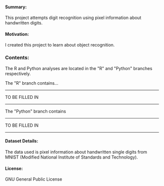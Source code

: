 #### Summary:
This project attempts digit recognition using pixel information about handwritten digits.

#### Motivation:
I created this project to learn about object recognition.

### Contents:
The R and Python analyses are located in the "R" and "Python" branches respectively.

The "R" branch contains...
***
TO BE FILLED IN
***

The "Python" branch contains
***
TO BE FILLED IN
***

#### Dataset Details:
The data used is pixel information about handwritten single digits from MNIST (Modified National Institute of Standards and Technology).

#### License:
GNU General Public License

